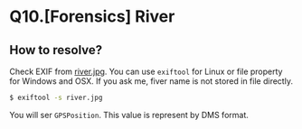 # Q10.[Forensics] River

## How to resolve?

Check EXIF from [river.jpg](./river.jpg).
You can use `exiftool` for Linux or file property for Windows and OSX.
If you ask me, fiver name is not stored in file directly.

````bash
$ exiftool -s river.jpg
````

You will ser `GPSPosition`.
This value is represent by DMS format.